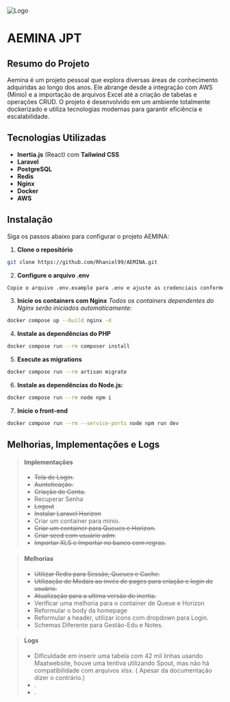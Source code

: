 
![Logo](https://i.pinimg.com/originals/21/11/61/21116158daaeb1459b4ec0758505e1ad.gif)


# AEMINA JPT

## Resumo do Projeto

Aemina é um projeto pessoal que explora diversas áreas de conhecimento adquiridas ao longo dos anos. Ele abrange desde a integração com AWS (Minio) e a importação de arquivos Excel até a criação de tabelas e operações CRUD. O projeto é desenvolvido em um ambiente totalmente dockerizado e utiliza tecnologias modernas para garantir eficiência e escalabilidade.

## Tecnologias Utilizadas

- **Inertia.js** (React) com **Tailwind CSS**
- **Laravel**
- **PostgreSQL**
- **Redis**
- **Nginx** 
- **Docker** 
- **AWS** 

## Instalação

Siga os passos abaixo para configurar o projeto AEMINA:

1. **Clone o repositório**
```bash
git clone https://github.com/Rhaniel99/AEMINA.git
```

2. **Configure o arquivo .env**
```bash
Copie o arquivo .env.example para .env e ajuste as credenciais conforme necessário.
```

3. **Inicie os containers com Nginx**
*Todos os containers dependentes do Nginx serão iniciados automaticamente:*
```bash
docker compose up --build nginx -d
```
4. **Instale as dependências do PHP**
```bash
docker compose run --rm composer install
```
5. **Execute as migrations**
```bash
docker compose run --rm artisan migrate
```

6. **Instale as dependências do Node.js:**
```bash
docker compose run --rm node npm i
```
7. **Inicie o front-end**
```bash
docker compose run --rm --service-ports node npm run dev
```
## Melhorias, Implementações e Logs

> #### Implementações
>
> - ~~Tela de Login.~~
> - ~~Aunteticação.~~
> - ~~Criação de Conta.~~
> - Recuperar Senha
> - ~~Logout~~
> - ~~Instalar Laravel Horizon~~
> - Criar um container para minio.
> - ~~Criar um container para Queues e Horizon.~~
> - ~~Criar seed com usuário adm.~~
> - ~~Importar XLS e Importar no banco com regras.~~


> #### Melhorias
> 
> - ~~Utilizar Redis para Sessão, Queues e Cache.~~
> - ~~Utilização de Modais ao invés de pages para criação e login de usuário.~~
> - ~~Atualização para a ultima versão do inertia.~~
> - Verificar uma melhoria para o container de Queue e Horizon
> - Reformular o body da homepage
> - Reformular a header, utilizar icons com dropdown para Login.
> - Schemas Diferente para Gestão-Edu e Notes.


> #### Logs
> 
> - Dificuldade em inserir uma tabela com 42 mil linhas usando Maatwebsite, houve uma tentiva utilizando Spout, mas não há compatibilidade com arquivos xlsx. ( Apesar da documentação dizer o contrário.)
> - .
> - .
>
> 

